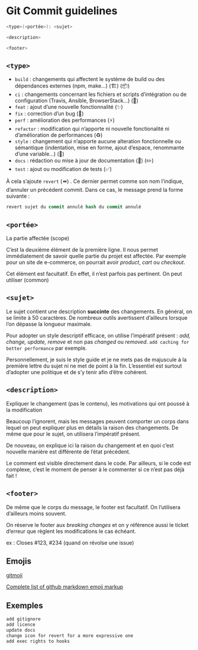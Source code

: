 # Git Commit guidelines

```bash
<type>(<portée>): <sujet>

<description>

<footer>
```
## `<type>`

- `build` : changements qui affectent le système de build ou des dépendances externes (npm, make…) (🏗️) (📦️)
- `ci` : changements concernant les fichiers et scripts d’intégration ou de configuration (Travis, Ansible, BrowserStack…) (🔧)
- `feat` : ajout d’une nouvelle fonctionnalité (✨)
- `fix` : correction d’un bug (🐛)
- `perf` : amélioration des performances (⚡️)
- `refactor` : modification qui n’apporte ni nouvelle fonctionalité ni d’amélioration de performances (♻️)
- `style` : changement qui n’apporte aucune alteration fonctionnelle ou sémantique (indentation, mise en forme, ajout d’espace, renommante d’une variable…) (💄)
- `docs` : rédaction ou mise à jour de documentation (📝) (✏️)
- `test` : ajout ou modification de tests (✅)

À cela s’ajoute `revert` (⏪️) . Ce dernier permet comme son nom l’indique, d’annuler un précédent commit. Dans ce cas, le message prend la forme suivante :

```sql
revert sujet du commit annulé hash du commit annulé
```

## `<portée>`

La partie affectée (scope)

C’est la deuxième élément de la première ligne. Il nous permet immédiatement de savoir quelle partie du projet est affectée. Par exemple pour un site de e-commerce, on pourrait avoir *product*, *cart* ou *checkout*.

Cet élément est facultatif. En effet, il n’est parfois pas pertinent. On peut utiliser (common)

## `<sujet>`

Le sujet contient une description **succinte** des changements. En général, on se limite à 50 caractères. De nombreux outils avertissent d’ailleurs lorsque l’on dépasse la longueur maximale.

Pour adopter un style descriptif efficace, on utilise l’impératif présent : *add, change, update, remove* et non pas *changed* ou *removed*. `add caching for better performance` par exemple.

Personnellement, je suis le style guide et je ne mets pas de majuscule à la première lettre du sujet ni ne met de point à la fin. L’essentiel est surtout d’adopter une politique et de s’y tenir afin d’être cohérent.

## `<description>`

Expliquer le changement (pas le contenu), les motivations qui ont poussé à la modification

Beaucoup l’ignorent, mais les messages peuvent comporter un corps dans lequel on peut expliquer plus en détails la raison des changements. De même que pour le sujet, on utilisera l’impératif présent.

De nouveau, on explique ici la raison du changement et en quoi c’est nouvelle manière est différente de l’état précédent.

Le comment est visible directement dans le code. Par ailleurs, si le code est complexe, c’est le moment de penser à le commenter si ce n’est pas déjà fait !

## `<footer>`

De même que le corps du message, le footer est facultatif. On l’utilisera d’ailleurs moins souvent.

On réserve le footer aux *breaking changes* et on y référence aussi le ticket d’erreur que règlent les modifications le cas échéant.

ex : Closes #123, #234 (quand on révolse une issue)

## Emojis

[gitmoji](https://gitmoji.dev/)

[Complete list of github markdown emoji markup](https://gist.github.com/rxaviers/7360908)

## Exemples

```bash
add gitignore
add licence
update docs
change icon for revert for a more expressive one
add exec rights to hooks
```
